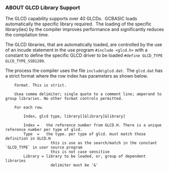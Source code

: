 <div class="section">

<div class="titlepage">

<div>

<div>

### <span id="about_glcd_library_support"></span>ABOUT GLCD Library Support

</div>

</div>

</div>

The GLCD capability supports over 40 GLCDs.  GCBASIC loads automatically
the specific library required.  The loading of the specific library(ies)
by the compiler improves performance and significantly reduces the
compilation time.

The GLCD libraries, that are automatically loaded, are controlled by the
use of an incude statement in the use program `#include <glcd.h>` with a
constant to define the specific GLCD driver to be loaded
`#define GLCD_TYPE GLCD_TYPE_SSD1289`.

The process the compiler uses the file `include\glcd.dat`.  The
`glcd.dat` has a strict format where the row index has parameters as
shown below.

``` screen
    Format. This is strict.

    Usea comma delimiter; single quote to a comment line; amperand to group libraries. No other format controls permitted.

    For each row.

        Index, glcd type, library[[&library]&library]

        Index =   the reference number from GLCD.H. There is a unique reference number per type of glcd.
        Type  =   the type. per type of glcd. must match those definition in GLCD.H
                    this is use as the search/match in the constant `GLCD_TYPE` in user source program
                    this is not case sensitive
        Library = library to be loaded, or, group of dependent libraries
                    delimiter must be '&'
```

  

</div>
